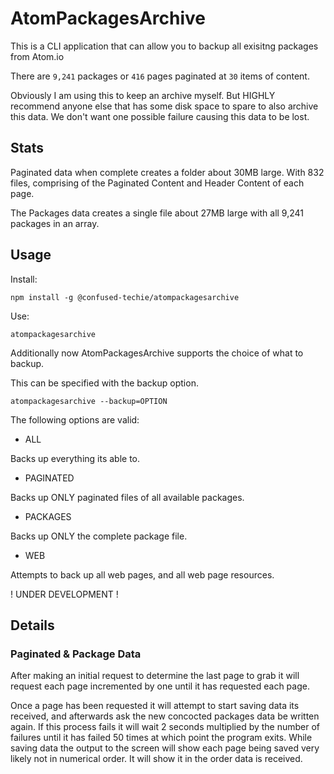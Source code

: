 # AtomPackagesArchive

This is a CLI application that can allow you to backup all exisitng packages from
Atom.io

There are `9,241` packages or `416` pages paginated at `30` items of content.

Obviously I am using this to keep an archive myself. But HIGHLY recommend anyone else that has
some disk space to spare to also archive this data. We don't want one possible failure causing this data to be lost.

## Stats

Paginated data when complete creates a folder about 30MB large. With 832 files, comprising of the Paginated Content and Header Content of each page.

The Packages data creates a single file about 27MB large with all 9,241 packages in an array.

## Usage

Install:

```(bash)
npm install -g @confused-techie/atompackagesarchive
```

Use:

```(bash)
atompackagesarchive
```

Additionally now AtomPackagesArchive supports the choice of what to backup.

This can be specified with the backup option.

```(bash)
atompackagesarchive --backup=OPTION
```

The following options are valid:

* ALL

Backs up everything its able to.

* PAGINATED

Backs up ONLY paginated files of all available packages.

* PACKAGES

Backs up ONLY the complete package file.

* WEB

Attempts to back up all web pages, and all web page resources.

! UNDER DEVELOPMENT !

## Details

### Paginated & Package Data

After making an initial request to determine the last page to grab it will request each page incremented by one until it has requested each page.

Once a page has been requested it will attempt to start saving data its received, and afterwards ask the new concocted packages data be written again. If this process fails it will wait 2 seconds multiplied by the number of failures until it has failed 50 times at which point the program exits. While saving data the output to the screen will show each page being saved very likely not in numerical order. It will show it in the order data is received.
